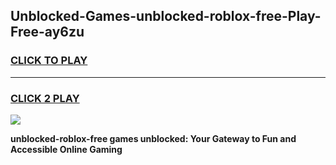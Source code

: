 
## Unblocked-Games-unblocked-roblox-free-Play-Free-ay6zu
<h3>
<a href="https://premium76.site?title=unblocked-roblox-free&ref=18A1">CLICK TO PLAY</a></h3>
<hr>

<h3>
<a href="https://premium76.site?title=unblocked-roblox-free&ref=18A1">CLICK 2 PLAY</a>
  
</h3>

<a href="https://premium76.site?title=unblocked-roblox-free&ref=18A1"><img src="https://clearcache.store/games.png"></a>


**unblocked-roblox-free games unblocked: Your Gateway to Fun and Accessible Online Gaming**
